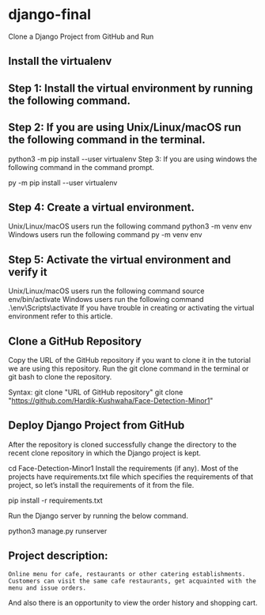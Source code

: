 # django-final

Clone a Django Project from GitHub and Run


 Install the virtualenv
-------------------------------------------

Step 1: Install the virtual environment by running the following command.
---------------------------------------------

Step 2: If you are using Unix/Linux/macOS run the following command in the terminal.
----------------------------------------------

python3 -m pip install --user virtualenv
Step 3: If you are using windows the following command in the command prompt.

py -m pip install --user virtualenv

Step 4: Create a virtual environment.
-----------------------------------------------
 Unix/Linux/macOS users run the following command 
python3 -m venv env
Windows users run the following command
py -m venv env

Step 5: Activate the virtual environment and verify it
------------------------------------------------------

 Unix/Linux/macOS users run the following command 
source env/bin/activate
Windows users run the following command
.\env\Scripts\activate
If you have trouble in creating or activating the virtual environment refer to this article.

Clone a GitHub Repository
-------------------------------------------------------
Copy the URL of the GitHub repository if you want to clone it in the tutorial we are using this repository. Run the git clone command in the terminal or git bash to clone the repository.

Syntax: git clone "URL of GitHub repository"
git clone "https://github.com/Hardik-Kushwaha/Face-Detection-Minor1"


Deploy Django Project from GitHub
--------------------------------------------------------
After the repository is cloned successfully change the directory to the recent clone repository in which the Django project is kept.

cd Face-Detection-Minor1
Install the requirements (if any). Most of the projects have requirements.txt file which specifies the requirements of that project, so let’s install the requirements of it from the file.

pip install -r requirements.txt

Run the Django server by running the below command.

python3 manage.py runserver


Project description:
--------------------------------------------------
    Online menu for cafe, restaurants or other catering establishments. Customers can visit the same cafe restaurants, get acquainted with the menu and issue orders.
 And also there is an opportunity to view the order history and shopping cart. 
 
 
 
